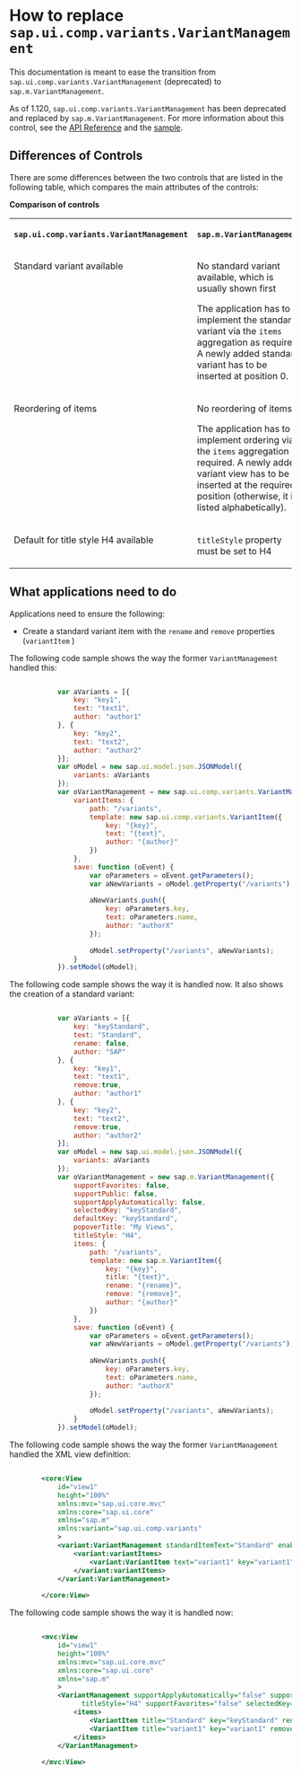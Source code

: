 <!-- loio0b64485af6e4407d96ae27ae6773b401 -->

# How to replace `sap.ui.comp.variants.VariantManagement`

This documentation is meant to ease the transition from `sap.ui.comp.variants.VariantManagement` \(deprecated\) to `sap.m.VariantManagement`.

As of 1.120, `sap.ui.comp.variants.VariantManagement` has been deprecated and replaced by `sap.m.VariantManagement`. For more information about this control, see the [API Reference](https://ui5.sap.com/#/api/sap.m.VariantManagement) and the [sample](https://ui5.sap.com/#/entity/sap.m.VariantManagement/sample/sap.m.sample.VariantManagement). 



<a name="loio0b64485af6e4407d96ae27ae6773b401__section_qx2_d2b_mzb"/>

## Differences of Controls

There are some differences between the two controls that are listed in the following table, which compares the main attributes of the controls:

**Comparison of controls**


<table>
<tr>
<th valign="top">

`sap.ui.comp.variants.VariantManagement` 

</th>
<th valign="top">

`sap.m.VariantManagement` 

</th>
</tr>
<tr>
<td valign="top">

Standard variant available

</td>
<td valign="top">

No standard variant available, which is usually shown first

The application has to implement the standard variant via the `items` aggregation as required. A newly added standard variant has to be inserted at position 0.

</td>
</tr>
<tr>
<td valign="top">

Reordering of items

</td>
<td valign="top">

No reordering of items

The application has to implement ordering via the `items` aggregation as required. A newly added variant view has to be inserted at the required position \(otherwise, it is listed alphabetically\).

</td>
</tr>
<tr>
<td valign="top">

Default for title style H4 available

</td>
<td valign="top">

`titleStyle` property must be set to H4

</td>
</tr>
</table>



<a name="loio0b64485af6e4407d96ae27ae6773b401__section_jft_kfb_mzb"/>

## What applications need to do

Applications need to ensure the following:

-   Create a standard variant item with the `rename` and `remove` properties \(`variantItem` \)


The following code sample shows the way the former `VariantManagement` handled this:

```js

			var aVariants = [{
				key: "key1",
				text: "text1",
				author: "author1"
			}, {
				key: "key2",
				text: "text2",
				author: "author2"
			}];
			var oModel = new sap.ui.model.json.JSONModel({
				variants: aVariants
			});
			var oVariantManagement = new sap.ui.comp.variants.VariantManagement({
				variantItems: {
					path: "/variants",
					template: new sap.ui.comp.variants.VariantItem({
						key: "{key}",
						text: "{text}",
						author: "{author}"
					})
				},
				save: function (oEvent) {
					var oParameters = oEvent.getParameters();
					var aNewVariants = oModel.getProperty("/variants");
					
					aNewVariants.push({
						key: oParameters.key,
						text: oParameters.name,
						author: "authorX"
					});
					
					oModel.setProperty("/variants", aNewVariants);
				}
			}).setModel(oModel);

```

The following code sample shows the way it is handled now. It also shows the creation of a standard variant:

```js

			var aVariants = [{
				key: "keyStandard",
				text: "Standard",
				rename: false,
				author: "SAP"
			}, {			
				key: "key1",
				text: "text1",
				remove:true,				
				author: "author1"
			}, {
				key: "key2",
				text: "text2",
				remove:true,				
				author: "author2"
			}];
			var oModel = new sap.ui.model.json.JSONModel({
				variants: aVariants
			});
			var oVariantManagement = new sap.m.VariantManagement({
				supportFavorites: false,
				supportPublic: false,
				supportApplyAutomatically: false,
				selectedKey: "keyStandard",
				defaultKey: "keyStandard",
				popoverTitle: "My Views",
				titleStyle: "H4",
				items: {
					path: "/variants",
					template: new sap.m.VariantItem({
						key: "{key}",
						title: "{text}",
						rename: "{rename}",						
						remove: "{remove}",							
						author: "{author}"
					})
				},
				save: function (oEvent) {
					var oParameters = oEvent.getParameters();
					var aNewVariants = oModel.getProperty("/variants");
					
					aNewVariants.push({
						key: oParameters.key,
						text: oParameters.name,
						author: "authorX"
					});
					
					oModel.setProperty("/variants", aNewVariants);
				}
			}).setModel(oModel);

```

The following code sample shows the way the former `VariantManagement` handled the XML view definition:

```xml

		<core:View
			id="view1"
			height="100%"
			xmlns:mvc="sap.ui.core.mvc"
			xmlns:core="sap.ui.core"
			xmlns="sap.m"
			xmlns:variant="sap.ui.comp.variants"
			> 
			<variant:VariantManagement standardItemText="Standard" enabled="true" showExecuteOnSelection="false" showShare="false" id="variantManagement">
				<variant:variantItems>
					<variant:VariantItem text="variant1" key="variant1"/>
				</variant:variantItems>
			</variant:VariantManagement>
				
		</core:View>

```

The following code sample shows the way it is handled now:

```xml

		<mvc:View
			id="view1"
			height="100%"
			xmlns:mvc="sap.ui.core.mvc"
			xmlns:core="sap.ui.core"
			xmlns="sap.m"
			> 
			<VariantManagement supportApplyAutomatically="false" supportPublic="false" id="variantManagement"
			      titleStyle="H4" supportFavorites="false" selectedKey="keyStandard" defaultKey="keyStandard" popoverTitle="My Views">
				<items>
					<VariantItem title="Standard" key="keyStandard" rename="false"/>				
					<VariantItem title="variant1" key="variant1" remove="true"/>
				</items>
			</VariantManagement>
				
		</mvc:View>

```


